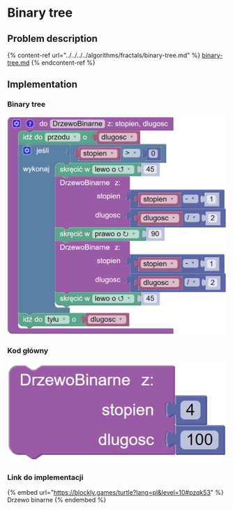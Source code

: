 # Binary tree

## Problem description

{% content-ref url="../../../../algorithms/fractals/binary-tree.md" %}
[binary-tree.md](../../../../algorithms/fractals/binary-tree.md)
{% endcontent-ref %}

## Implementation

### Binary tree

![Funkcja rysujące drzewo binarne](<../../../../.gitbook/assets/image (12).png>)

### Kod główny

![Wywołanie funkcji rysującej drzewo binarne](<../../../../.gitbook/assets/image (13).png>)

### Link do implementacji

{% embed url="https://blockly.games/turtle?lang=pl&level=10#pzqk53" %}
Drzewo binarne
{% endembed %}
